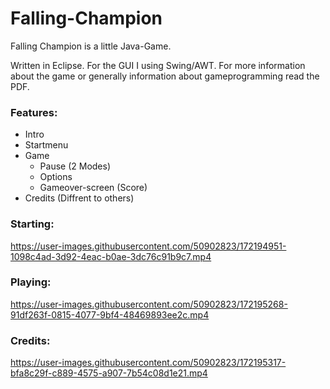 # Falling-Champion
Falling Champion is a little Java-Game.

Written in Eclipse. For the GUI I using Swing/AWT. For more information about the game or generally information about gameprogramming read the PDF.


### Features:

- Intro
- Startmenu
- Game
  - Pause (2 Modes)
  - Options
  - Gameover-screen (Score)
- Credits (Diffrent to others)


### Starting:
https://user-images.githubusercontent.com/50902823/172194951-1098c4ad-3d92-4eac-b0ae-3dc76c91b9c7.mp4


### Playing:
https://user-images.githubusercontent.com/50902823/172195268-91df263f-0815-4077-9bf4-48469893ee2c.mp4



### Credits:
https://user-images.githubusercontent.com/50902823/172195317-bfa8c29f-c889-4575-a907-7b54c08d1e21.mp4

